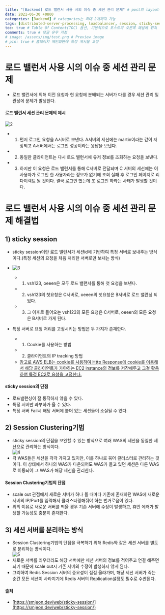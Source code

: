 ```yaml
---
title: "[Backend] 로드 밸런서 사용 시의 이슈 중 세션 관리 문제" # post의 layout이 기본적으로 post로 설정되어있어서 Front Matter에 따로 layout변수를 만들어 주지 않아도 됨
date: 2021-06-30 +0800
categories: [Backend] # categories는 최대 2개까지 가능
tags: [distributed-server-processing, loadbalancer, session, sticky-session, session clustering, redis, session-server] # TAG는 반드시 소문자로 이루어져야함, 0~무한개까지 지정 가능
toc: true # Table Of Content(TOC) 옵션, 기본적으로 포스트의 오른쪽 패널에 위치
comments: true # 댓글 유무 지정
# image: /assets/img/test.png # Preview image
# pin: true # 홈페이지 메인화면에 특정 게시물 고정
---
```


# 로드 밸런서 사용 시의 이슈 중 세션 관리 문제
- 로드 밸런서에 의해 이전 요청과 현 요청에 분배되는 서버가 다를 경우 세션 관리 일관성에 문제가 발생한다.<br>

#### 로드 밸런서 세션 관리 문제의 예시
![2](https://user-images.githubusercontent.com/44339530/114535272-d6e9d280-9c8a-11eb-8cf8-05e5b9c66332.gif)<br>
- 1) 먼저 로그인 요청을 A서버로 보낸다. A서버의 세션에는 martin이라는 값이 저장되고 A서버에서는 로그인 성공이라는 응답을 보낸다.
- 2) 동일한 클라이언트는 다시 로드 밸런서에 유저 정보를 조회하는 요청을 보낸다.
- 3) 하지만 이 요청은 로드 밸런서를 통해 C서버로 전달되며 C 서버의 세션에는 이 사용자가 로그인 한 사용자라는 정보가 없기에 조회 실패 후 로그인 페이지로 리다이렉트 될 것이다. 결국 로그인 했는데 또 로그인 하라는 사태가 발생할 것이다.

# 로드 밸런서 사용 시의 이슈 중 세션 관리 문제 해결법
## 1) sticky session
- sticky session이란 로드 밸런서가 세션id에 기반하여 특정 서버로 보내주는 방식이다.(특정 세션의 요청을 처음 처리한 서버로만 보내는 방식)<br>
- ![3](https://user-images.githubusercontent.com/44339530/114535913-82932280-9c8b-11eb-892f-24167fefbd8f.gif)<br>
    - 1) vsh123, oeeen은 모두 로드 밸런서를 통해 첫 요청을 보낸다.
    - 2) vsh123의 첫요청은 C서버로, oeeen의 첫요청은 B서버로 로드 밸런싱 되었다.
    - 3) 그 이후로 들어오는 vsh123의 모든 요청은 C서버로, oeeen의 모든 요청은 B서버로 가게 된다.

- 특정 서버로 요청 처리를 고정시키는 방법은 두 가지가 존재한다.
    - 1) Cookie를 사용하는 방법
    - 2) 클라이언트의 IP tracking 방법
    - [참고로 AWS ELB는 cookie를 사용하여 Http Response에 cookie를 이용해서 해당 클라이언트가 가야하는 EC2 instance의 정보를 저장해두고 그걸 활용하여 특정 EC2로 요청을 고정한다.](https://aws.amazon.com/ko/blogs/aws/new-elastic-load-balancing-feature-sticky-sessions/)

#### sticky session의 단점
- 로드밸런싱이 잘 동작하지 않을 수 있다.
- 특정 서버만 과부하가 올 수 있다.
- 특정 서버 Fail시 해당 서버에 붙어 있는 세션들이 소실될 수 있다.

## 2) Session Clustering기법
- sticky session의 단점을 보완할 수 있는 방식으로 여러 WAS의 세션을 동일한 세션으로 관리하는 방식이다.<br>
![4](https://user-images.githubusercontent.com/44339530/114536656-414f4280-9c8c-11eb-8ecf-d9fbaf570765.gif)<br>
- 각 WAS들은 세션을 각각 가지고 있지만, 이를 하나로 묶어 클러스터로 관리하는 것이다. 이 상태에서 하나의 WAS가 다운되어도 WAS가 들고 있던 세션은 다른 WAS로 이동되어 그 WAS가 해당 세션을 관리한다.

#### Session Clustering기법의 단점
- scale out 관점에서 새로운 서버가 하나 뜰 때마다 기존에 존재하던 WAS에 새로운 서버의 IP/Port를 입력해서 클러스터링해줘야 하는 번거로움이 있다.
- 위의 이유로 새로운 서버를 띄울 경우 기존 서버에 수정이 발생하고, 휴먼 에러가 발생할 가능성도 충분히 존재한다.

## 3) 세션 서버를 분리하는 방식
- Session Clustering기법의 단점을 극복하기 위해 Redis와 같은 세션 서버를 별도로 분리하는 방식이다.<br>
![5](https://user-images.githubusercontent.com/44339530/114536954-99864480-9c8c-11eb-9800-d9422ad625d9.png)<br>
- 새로운 서버를 띄우더라도 해당 서버에만 세션 서버의 정보를 적어주고 연결 해주면 되기 때문에 scale out시 기존 서버의 수정이 발생하지 않게 된다. 
- 그리하여 Redis Session 서버의 중요성이 점점 올라가며, 해당 세션 서버가 죽는 순간 모든 세션이 사라지기에 Redis 서버의 Replication설정도 필수로 수반된다.

#### 출처
- [https://smjeon.dev/web/sticky-session/](https://smjeon.dev/web/sticky-session/)